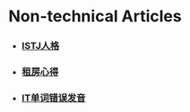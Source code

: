 # Non-technical Articles

- ### [ISTJ人格](/ISTJ.md)

- ### [租房心得](/RentGuide.md)

- ### [IT单词错误发音](/Wrong-Pronunciation.md)
